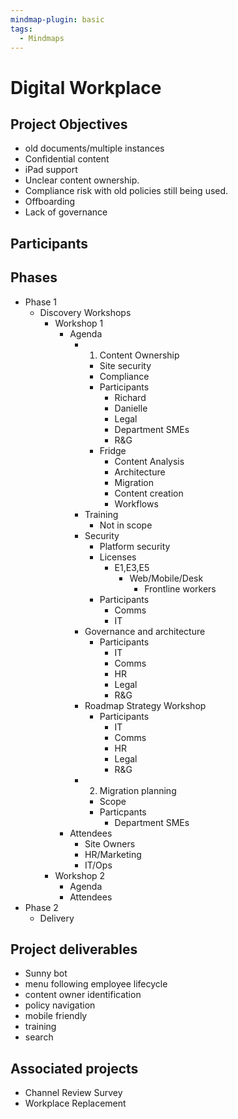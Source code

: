 ```yaml
---
mindmap-plugin: basic
tags:
  - Mindmaps
---
```

# Digital Workplace

## Project Objectives
- old documents/multiple instances
- Confidential content
- iPad support
- Unclear content ownership.
- Compliance risk with old policies still being used.
- Offboarding
- Lack of governance

## Participants

## Phases
- Phase 1
	- Discovery Workshops
		- Workshop 1
			- Agenda
				- 1. Content Ownership
					- Site security
					- Compliance
					- Participants
						- Richard
						- Danielle
						- Legal
						- Department SMEs
						- R&G
					- Fridge
						- Content Analysis
						- Architecture
						- Migration
						- Content creation
						- Workflows
				- Training
					- Not in scope
				- Security
					- Platform security
					- Licenses
						- E1,E3,E5
							- Web/Mobile/Desk
								- Frontline workers
					- Participants
						- Comms
						- IT
				- Governance and architecture
					- Participants
						- IT
						- Comms
						- HR
						- Legal
						- R&G
				- Roadmap Strategy Workshop
					- Participants
						- IT
						- Comms
						- HR
						- Legal
						- R&G
				- 2. Migration planning
					- Scope
					- Particpants
						- Department SMEs
			- Attendees
				- Site Owners
				- HR/Marketing
				- IT/Ops
		- Workshop 2
			- Agenda
			- Attendees
- Phase 2
	- Delivery

## Project deliverables
- Sunny bot
- menu following employee lifecycle
- content owner identification
- policy navigation
- mobile friendly
- training
- search

## Associated projects
- Channel Review Survey
- Workplace Replacement